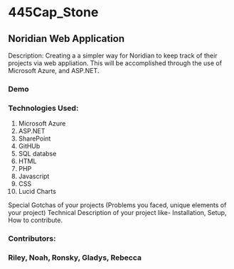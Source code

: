 # 445Cap_Stone
## Noridian Web Application
Description: Creating a a simpler way for Noridian to keep track of their projects via  web appliation. This will be accomplished through the use of Microsoft Azure, and ASP.NET.

### Demo

### Technologies Used:  
  1. Microsoft Azure
  2. ASP.NET
  3. SharePoint
  4. GitHUb
  5. SQL databse 
  6. HTML
  7. PHP
  8. Javascript
  9. CSS
  10. Lucid Charts
  
Special Gotchas of your projects (Problems you faced, unique elements of your project)
Technical Description of your project like- Installation, Setup, How to contribute.


### Contributors: 
### Riley, Noah, Ronsky, Gladys, Rebecca 
